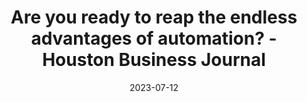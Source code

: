 ---
category:
- .nan
date: 2023-07-12
keyword_suggestion: ubuntu install docker
post_inspiration: https://www.bizjournals.com/houston/news/2023/07/03/ready-to-reap-endless-advantages-of-automation.html
silot_terms: digital automation
title: Are you ready to reap the endless advantages of <b>automation</b>? - Houston
  Business Journal
---